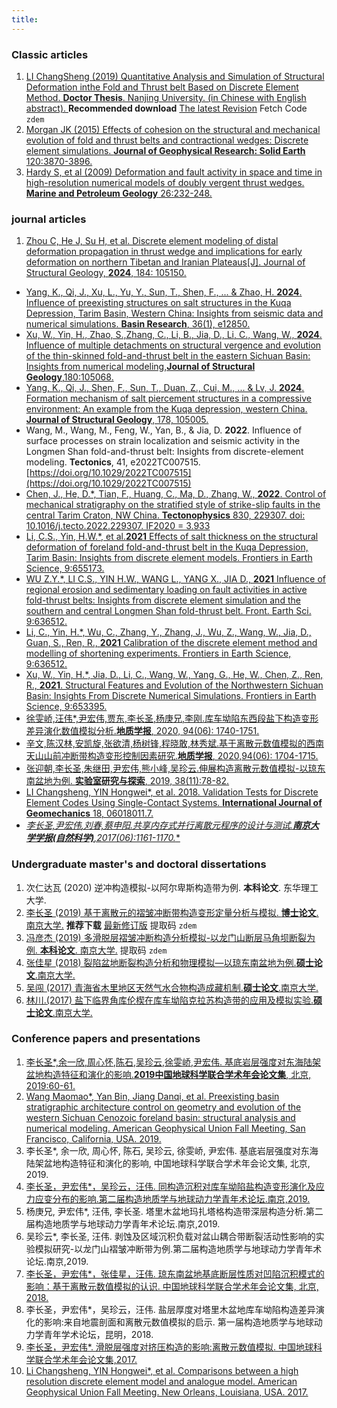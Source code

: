 ```yaml
---
title: 
---
```


### Classic articles

1. [LI ChangSheng (2019) Quantitative Analysis and Simulation of Structural Deformation inthe Fold and Thrust belt Based on Discrete Element Method. **Doctor Thesis**. Nanjing University. (in Chinese with English abstract). ](http://t.cn/Ai9ruJY5) **Recommended download** [The latest Revision](https://pan.baidu.com/s/1JWORiC034DwWscT9SiLrGQ) Fetch Code `zdem`  
2. [Morgan JK (2015) Effects of cohesion on the structural and mechanical evolution of fold and thrust belts and contractional wedges: Discrete element simulations. **Journal of Geophysical Research: Solid Earth** 120:3870-3896.](http://onlinelibrary.wiley.com/doi/10.1002/2014JB011455/full)  
3. [Hardy S, et al (2009) Deformation and fault activity in space and time in high-resolution numerical models of doubly vergent thrust wedges. **Marine and Petroleum Geology** 26:232-248.](https://doi.org/10.1016/j.marpetgeo.2007.12.003)  

### journal articles

1. [Zhou C, He J, Su H, et al. Discrete element modeling of distal deformation propagation in thrust wedge and implications for early deformation on northern Tibetan and Iranian Plateaus[J]. Journal of Structural Geology, **2024**, 184: 105150.](https://doi.org/10.1016/j.jsg.2024.105150)
- [Yang, K., Qi, J., Xu, L., Yu, Y., Sun, T., Shen, F., ... & Zhao, H. **2024**. Influence of preexisting structures on salt structures in the Kuqa Depression, Tarim Basin, Western China: Insights from seismic data and numerical simulations. **Basin Research**, 36(1), e12850.](https://doi.org/10.1111/bre.12850)
- [Xu, W., Yin, H., Zhao, S.,Zhang, C., Li, B., Jia, D., Li, C., Wang, W., **2024**. Influence of multiple detachments on structural vergence and evolution of the thin-skinned fold-and-thrust belt in the eastern Sichuan Basin: Insights from numerical modeling,**Journal of Structural Geology**,180:105068.](https://doi.org/10.1016/j.jsg.2024.105068) 
- [Yang, K., Qi, J., Shen, F., Sun, T., Duan, Z., Cui, M., ... & Lv, J. **2024**. Formation mechanism of salt piercement structures in a compressive environment: An example from the Kuqa depression, western China. **Journal of Structural Geology**, 178, 105005.](https://doi.org/10.1016/j.jsg.2023.105005)
- Wang, M., Wang, M., Feng, W., Yan, B., & Jia, D. **2022**. Influence of surface processes on strain localization and seismic activity in the Longmen Shan fold-and-thrust belt: Insights from discrete-element modeling. **Tectonics**, 41, e2022TC007515. [https://doi.org/10.1029/2022TC007515](https://doi.org/10.1029/2022TC007515)
- [Chen, J., He, D.*, Tian, F., Huang, C., Ma, D., Zhang, W., **2022**. Control of mechanical stratigraphy on the stratified style of strike-slip faults in the central Tarim Craton, NW China. **Tectonophysics** 830, 229307. doi: 10.1016/j.tecto.2022.229307. IF2020 = 3.933 ](https://doi.org/10.1016/j.tecto.2022.229307) 
- [Li, C.S., Yin, H.W.*, et al.**2021** Effects of salt thickness on the structural deformation of foreland fold-and-thrust belt in the Kuqa Depression, Tarim Basin: Insights from discrete element models. Frontiers in Earth Science, 9:655173.](https://doi.org/10.3389/feart.2021.655173)
- [WU Z.Y.*, LI C.S., YIN H.W., WANG L., YANG X., JIA D., **2021** Influence of regional erosion and sedimentary loading on fault activities in active fold-thrust belts: Insights from discrete element simulation and the southern and central Longmen Shan fold-thrust belt. Front. Earth Sci. 9:636512.](https://doi.org/10.3389/feart.2021.659682)
- [Li, C., Yin, H.*, Wu, C., Zhang, Y., Zhang, J., Wu, Z., Wang, W., Jia, D., Guan, S., Ren, R., **2021** Calibration of the discrete element method and modelling of shortening experiments. Frontiers in Earth Science, 9:636512.](https://doi.org/10.3389/feart.2021.636512)
- [Xu, W., Yin, H.*, Jia, D., Li, C., Wang, W., Yang, G., He, W., Chen, Z., Ren, R., **2021**. Structural Features and Evolution of the Northwestern Sichuan Basin: Insights From Discrete Numerical Simulations. Frontiers in Earth Science, 9:653395.](https://doi.org/10.3389/feart.2021.653395) 
- [徐雯峤,汪伟*,尹宏伟,贾东,李长圣,杨庚兄,李刚.库车坳陷东西段盐下构造变形差异演化数值模拟分析.**地质学报**, 2020, 94(06): 1740-1751. ](http://t.cn/A6y6QcwC)  
- [辛文,陈汉林,安凯旋,张欲清,杨树锋,程晓敢,林秀斌.基于离散元数值模拟的西南天山山前冲断带构造变形控制因素研究.**地质学报**, 2020,94(06): 1704-1715.](http://t.cn/A6y6QKOG)  
- [张迎朝,李长圣,朱继田,尹宏伟,熊小峰,吴珍云.伸展构造离散元数值模拟-以琼东南盆地为例. **实验室研究与探索**, 2019, 38(11):78-82.](http://t.cn/A6y6QntS)  
- [LI Changsheng, YIN Hongwei*, et al. 2018. Validation Tests for Discrete Element Codes Using Single-Contact Systems. **International Journal of Geomechanics** 18, 06018011.7.](https://ascelibrary.org/doi/10.1061/(ASCE)GM.1943-5622.0001133)  
- [**李长圣,尹宏伟*,刘春,蔡申阳.共享内存式并行离散元程序的设计与测试.**南京大学学报(自然科学)**,2017(06):1161-1170.**](http://t.cn/EiaL0Ad)  

### Undergraduate master's and doctoral dissertations

1. 次仁达瓦 (2020) 逆冲构造模拟-以阿尔卑斯构造带为例. **本科论文**. 东华理工大学.  
2. [李长圣 (2019) 基于离散元的褶皱冲断带构造变形定量分析与模拟. **博士论文**. 南京大学.](http://t.cn/Ai9ruJY5) **推荐下载** [最新修订版](https://pan.baidu.com/s/1JWORiC034DwWscT9SiLrGQ) 提取码 `zdem`  
3. [冯彦杰 (2019) 多滑脱层褶皱冲断构造分析模拟-以龙门山断层马角坝断裂为例. **本科论文**. 南京大学.](https://pan.baidu.com/s/1JWORiC034DwWscT9SiLrGQ) 提取码 `zdem`  
4. [张佳星 (2018) 裂陷盆地断裂构造分析和物理模拟—以琼东南盆地为例.**硕士论文**.南京大学.](https://doi.org/10.27235/d.cnki.gnjiu.2018.000274)  
5. [吴闯 (2017) 青海省木里地区天然气水合物构造成藏机制.**硕士论文**.南京大学.](http://t.cn/RpLyDni)  
6. [林川.(2017) 盐下临界角库伦楔在库车坳陷克拉苏构造带的应用及模拟实验.**硕士论文**.南京大学.](http://t.cn/RpLUbiW)  

### Conference papers and presentations

1. [李长圣*,余一欣,周心怀,陈石,吴珍云,徐雯峤,尹宏伟. 基底岩层强度对东海陆架盆地构造特征和演化的影响.**2019中国地球科学联合学术年会论文集**, 北京, 2019:60-61.](http://t.cn/A6yeiXQz)
2. [Wang Maomao*, Yan Bin, Jiang Danqi, et al. Preexisting basin stratigraphic architecture control on geometry and evolution of the western Sichuan Cenozoic foreland basin: structural analysis and numerical modeling. American Geophysical Union Fall Meeting, San Francisco, California, USA. 2019.](https://agu.confex.com/agu/fm19/meetingapp.cgi/Paper/567189)  
3. 李长圣*, 余一欣, 周心怀, 陈石, 吴珍云, 徐雯峤, 尹宏伟. 基底岩层强度对东海陆架盆地构造特征和演化的影响, 中国地球科学联合学术年会论文集, 北京, 2019.  
4. [李长圣，尹宏伟*，吴珍云，汪伟. 同构造沉积对库车坳陷盐构造变形演化及应力应变分布的影响.第二届构造地质学与地球动力学青年术论坛.南京,2019.](/blog/201903/)  
5. 杨庚兄, 尹宏伟*, 汪伟, 李长圣. 塔里木盆地玛扎塔格构造带深层构造分析.第二届构造地质学与地球动力学青年术论坛.南京,2019.  
6. 吴珍云*, 李长圣, 汪伟. 剥蚀及区域沉积负载对盆山耦合带断裂活动性影响的实验模拟研究-以龙门山褶皱冲断带为例.第二届构造地质学与地球动力学青年术论坛.南京,2019.  
7. [李长圣，尹宏伟*，张佳星，汪伟. 琼东南盆地基底断层性质对凹陷沉积模式的影响：基于离散元数值模拟的认识. 中国地球科学联合学术年会论文集, 北京, 2018.](http://t.cn/AiY2NMGq)  
8. 李长圣，尹宏伟*，吴珍云，汪伟. 盐层厚度对塔里木盆地库车坳陷构造差异演化的影响:来自地震剖面和离散元数值模拟的启示. 第一届构造地质学与地球动力学青年学术论坛，昆明，2018.  
9. [李长圣，尹宏伟*. 滑脱层强度对挤压构造的影响:离散元数值模拟. 中国地球科学联合学术年会论文集,2017.](http://t.cn/E6k57Mg)   
10. [Li Changsheng, YIN Hongwei*, et al. Comparisons between a high resolution discrete element model and analogue model. American Geophysical Union Fall Meeting. New Orleans, Louisiana, USA. 2017.](https://agu.confex.com/agu/fm17/meetingapp.cgi/Paper/208807)  
